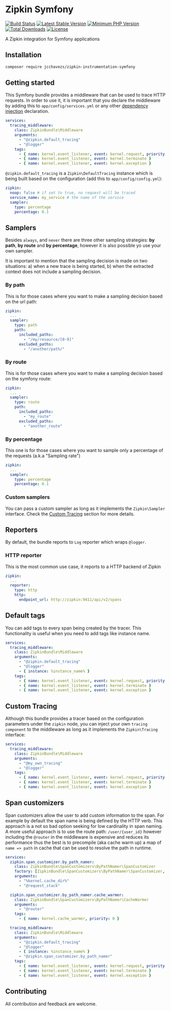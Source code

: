 # Zipkin Symfony

[![Build Status](https://travis-ci.org/jcchavezs/zipkin-instrumentation-symfony.svg?branch=master)](https://travis-ci.org/jcchavezs/zipkin-instrumentation-symfony)
[![Latest Stable Version](https://poser.pugx.org/jcchavezs/zipkin-symfony/v/stable)](https://packagist.org/packages/jcchavezs/zipkin-instrumentation-symfony)
[![Minimum PHP Version](https://img.shields.io/badge/php-%3E%3D%205.6-8892BF.svg)](https://php.net/)
[![Total Downloads](https://poser.pugx.org/jcchavezs/zipkin-instrumentation-symfony/downloads)](https://packagist.org/packages/jcchavezs/zipkin-instrumentation-symfony)
[![License](https://poser.pugx.org/jcchavezs/zipkin-symfony/license)](https://packagist.org/packages/jcchavezs/zipkin-instrumentation-symfony)


A Zipkin integration for Symfony applications

## Installation

```bash
composer require jcchavezs/zipkin-instrumentation-symfony
```

## Getting started

This Symfony bundle provides a middleware that can be used to trace
HTTP requests. In order to use it, it is important that you declare 
the middleware by adding this to `app/config/services.yml` or any other
[dependency injection](https://symfony.com/doc/current/components/dependency_injection.html) declaration.

```yaml
services:
  tracing_middleware:
    class: ZipkinBundle\Middleware
    arguments:
      - "@zipkin.default_tracing"
      - "@logger"
    tags:
      - { name: kernel.event_listener, event: kernel.request, priority: 256 }
      - { name: kernel.event_listener, event: kernel.terminate }
      - { name: kernel.event_listener, event: kernel.exception }
```

`@zipkin.default_tracing` is a `Zipkin\DefaultTracing` instance which is being 
built based on the configuration (add this to `app/config/config.yml`):

```yaml
zipkin:
  noop: false # if set to true, no request will be traced
  service_name: my_service # the name of the service
  sampler:
    type: percentage
    percentage: 0.1
```

## Samplers

Besides `always`, and `never` there are three other sampling strategies: **by path**, **by route** and 
**by percentage**, however it is also possible yo use your own sampler.

It is important to mention that the sampling decision is made on two situations: a) when a new trace
is being started, b) when the extracted context does not include a sampling decision.

### By path

This is for those cases where you want to make a sampling decision based on the
url path:

```yaml
zipkin:
  ...
  sampler:
    type: path
    path:
      included_paths:
        - "/my/resource/[0-9]"
      excluded_paths:
        - "/another/path/"
```

### By route

This is for those cases where you want to make a sampling decision based on the
symfony route:

```yaml
zipkin:
  ...
  sampler:
    type: route
    path:
      included_paths:
        - "my_route"
      excluded_paths:
        - "another_route"
```

### By percentage

This one is for those cases where you want to sample only a percentage of the 
requests (a.k.a "Sampling rate")

```yaml
zipkin:
  ...
  sampler:
    type: percentage
    percentage: 0.1
```

### Custom samplers

You can pass a custom sampler as long as it implements the `Zipkin\Sampler` interface.
Check the [Custom Tracing](#custom-tracing) section for more details.

## Reporters

By default, the bundle reports to `Log` reporter which wraps `@logger`.

### HTTP reporter

This is the most common use case, it reports to a HTTP backend of Zipkin

```yaml
zipkin:
  ...
  reporter:
    type: http
    http:
      endpoint_url: http://zipkin:9411/api/v2/spans
```

## Default tags

You can add tags to every span being created by the tracer. This functionality is
useful when you need to add tags like instance name.

```yaml
services:
  tracing_middleware:
    class: ZipkinBundle\Middleware
    arguments:
      - "@zipkin.default_tracing"
      - "@logger"
      - { instance: %instance_name% }
    tags:
      - { name: kernel.event_listener, event: kernel.request, priority: 256 }
      - { name: kernel.event_listener, event: kernel.terminate }
      - { name: kernel.event_listener, event: kernel.exception }
``` 

## Custom Tracing

Although this bundle provides a tracer based on the configuration parameters
under the `zipkin` node, you can inject your own `tracing component` to the 
middleware as long as it implements the `Zipkin\Tracing` interface:

```yaml
services:
  tracing_middleware:
    class: ZipkinBundle\Middleware
    arguments:
      - "@my_own_tracing"
      - "@logger"
    tags:
      - { name: kernel.event_listener, event: kernel.request, priority: 256 }
      - { name: kernel.event_listener, event: kernel.terminate }
      - { name: kernel.event_listener, event: kernel.exception }
```

## Span customizers

Span customizers allow the user to add custom information to the span. For example
by default the span name is being defined by the HTTP verb. This approach is
a not so bad option seeking for low cardinality in span naming. A more useful
approach is to use the route path: `/user/{user_id}` however including the 
`@router` in the middleware is expensive and reduces its performance thus the
best is to precompile (aka cache warm up) a map of `name => path` in cache that
can be used to resolve the path in runtime.

```yaml
services:
  zipkin.span_customizer.by_path_namer:
    class: ZipkinBundle\SpanCustomizers\ByPathNamer\SpanCustomizer
    factory: [ZipkinBundle\SpanCustomizers\ByPathNamer\SpanCustomizer, 'create']
    arguments:
      - "%kernel.cache_dir%"
      - "@request_stack"

  zipkin.span_customizer.by_path_namer.cache_warmer:
    class: ZipkinBundle\SpanCustomizers\ByPathNamer\CacheWarmer
    arguments:
      - "@router"
    tags:
      - { name: kernel.cache_warmer, priority: 0 }

  tracing_middleware:
    class: ZipkinBundle\Middleware
    arguments:
      - "@zipkin.default_tracing"
      - "@logger"
      - { instance: %instance_name% }
      - "@zipkin.span_customizer.by_path_namer"
    tags:
      - { name: kernel.event_listener, event: kernel.request, priority: 256 }
      - { name: kernel.event_listener, event: kernel.terminate }
      - { name: kernel.event_listener, event: kernel.exception }
```

## Contributing

All contribution and feedback are welcome.
